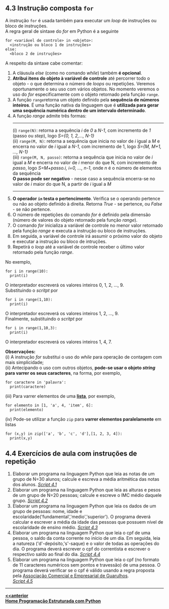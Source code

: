 ## 4.3 Instrução composta `for` 
A instrução `for` é usada também para executar um *loop* de instruções ou bloco de instruções.  
A regra geral de sintaxe do *for* em Python é a seguinte  
```
for <variável de controle> in <objeto>:
  <instrução ou bloco 1 de instruções>
else:
  <bloco 2 de instruções>
```
A respeito da sintaxe cabe comentar:
1. A cláusula *else* (como no comando *while*) também **é opcional**.
2. **Atribui itens do objeto à variável de controle** até percorrer todo o objeto - o que determina o número de *loops* ou repetições. Veremos oportunamente o seu uso com vários objetos. No momento veremos o uso do *for* especificamente com o objeto retornado pela função `range`.
3. A função `range`retorna um objeto definido pela **sequência de números inteiros**.
  É uma função nativa da linguagem que é **utilizada para gerar uma sequência numérica dentro de um intervalo determinado**.
4. A função *range* admite três formas:  
    ___
    (i) `range(N)`: retorna a sequência *i* de *0* a *N-1*, com incremento de *1* (passo ou *step*), logo *S={0, 1, 2,..., N-1}*    
    (ii) `range(M, N)`: retorna a sequência que inicia no valor de *i* igual a *M* e encerra no valor de *i* igual a *N-1*, com incremento de 1, logo *S={M, M+1, ..., N-1}*    
    (iii) `range(M, N, passo)`: retorna a sequência que inicia no valor de *i* igual a *M* e encerra no valor de *i* menor do que N, com incremento de *passo*, logo *S=M+passo.i, i=0, ..., n-1*, onde *n* é o número de elementos da sequência  
      **O passo pode ser negativo** - nesse caso a sequência encerra-se no valor de *i* maior do que N, a partir de *i* igual a *M*  
      ___
5. **O operador `in` testa o pertencimento**. Verifica se o operando pertence ou não ao objeto definido à direita. Retorna *True* - se pertence, ou *False* - se não pertence.
3. O número de repetições do comando *for* é definido pela dimensão (número de valores do objeto retornado pela função *range*).
4. O comando *for* inicializa a variável de controle no menor valor retornado pela função *range* e executa a instrução ou bloco de instruções.  
5. Em seguida, a variável de controle irá assumir o próximo valor do objeto e executar a instrução ou bloco de intruções.
6. Repetirá o *loop* até a variável de controle receber o último valor retornado pela função *range*.  

No exemplo,  
```
for i in range(10):
  print(i)
```
O interpretador escreverá os valores inteiros 0, 1, 2, ..., 9.  
Substituindo o *scritpt* por  
```
for i in range(1,10):
  print(i)
``` 
O interpretador escreverá os valores inteiros 1, 2, ..., 9.  
Finalmente, substituindo o *scritpt* por  
```
for i in range(1,10,3):
  print(i)
```
O interpretador escreverá os valores inteiros 1, 4, 7.  

**Observações:**  
(i) A instrução *for* substitui o uso do *while* para operação de contagem com mais simplicidade;  
(ii) Antecipando o uso com outros objetos, **pode-se usar o objeto *string* para varrer os seus caracteres**, na forma, por exemplo,     
```
for caractere in 'palavra':
  print(caractere)
```  
(iii) Para varrer elementos de uma **[lista](https://github.com/claytonjasilva/claytonjasilva.github.io/blob/main/prog_aulas/prog_listas.md)**, por exemplo,
```
for elemento in [1, 'a', 4, 'item', 6]:
  print(elemento)
```  
(iv) Pode-se utilizar a função `zip` para **varrer elementos paralelamente** em listas   
```
for (x,y) in zip(['a', 'b', 'c', 'd'],[1, 2, 3, 4]):
  print(x,y)
```

## 4.4 Exercícios de aula com instruções de repetição
1. Elaborar um programa na linguagem Python que leia as notas de um grupo de N=30 alunos; calcule e escreva a média aritmética das notas dos alunos.  [*Script 4.1*](https://github.com/claytonjasilva/prog_exemplos/blob/main/le30Notas.py)   
2. Elaborar um programa na linguagem Python que leia as alturas e pesos de um grupo de N=20 pessoas; calcule e escreve o IMC médio daquele grupo. [*Script 4.2*](https://github.com/claytonjasilva/prog_exemplos/blob/main/calcIMC20pessoas.py)
3. Elaborar um programa na linguagem Python que leia os dados de um grupo de pessoas: nome, idade e escolaridade('fundamental','medio','superior'). O programa deverá calcular e escrever a média da idade das pessoas que possuem nível de escolaridade de ensino médio. [*Script 4.3*](https://github.com/claytonjasilva/prog_exemplos/blob/main/classEscol.py)
4. Elaborar um programa na linguagem Python que leia o cpf de uma pessoa, o saldo da conta corrente no início de um dia. Em seguida, leia a natureza ('d'-depósito,'s'-saque) e o valor de todas as operações do dia. O programa deverá escrever o cpf do correntista e escrever o respectivo saldo ao final do dia. [*Script 4.4*](https://github.com/claytonjasilva/prog_exemplos/blob/main/calcSaldo.py)  
5. Elaborar um programa na linguagem Python que leia o cpf (no formato de 11 caracteres numéricos sem pontos e travessão) de uma pessoa. O programa deverá verificar se o cpf é válido usando a regra proposta pela [Associação Comercial e Empresarial de Guarulhos](https://www.aceguarulhos.com.br/blog/como-saber-se-um-cpf-e-verdadeiro/#gsc.tab=0).  
[*Script 4.5*](https://github.com/claytonjasilva/prog_exemplos/blob/main/testaCPF.py)

___
**[<<anterior](prog_repeticaowhile.md)**      
**[Home Programação Estruturada com Python](https://github.com/claytonjasilva/claytonjasilva.github.io/blob/main/progPython_aulas.md)**  
